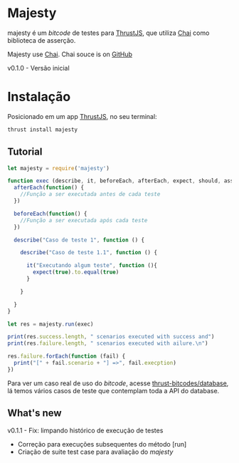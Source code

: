 Majesty
===============

majesty é um *bitcode* de testes para [ThrustJS](https://github.com/thrustjs/thrust), que utiliza [Chai](http://chaijs.com/) como biblioteca de asserção.

Majesty use [Chai](http://chaijs.com/).
Chai souce is on [GitHub](https://github.com/chaijs/chai)

v0.1.0 - Versão inicial
# Instalação

Posicionado em um app [ThrustJS](https://github.com/thrustjs/thrust), no seu terminal:

```bash
thrust install majesty
```

## Tutorial

```javascript
let majesty = require('majesty')

function exec (describe, it, beforeEach, afterEach, expect, should, assert) {
  afterEach(function() {
    //Função a ser executada antes de cada teste
  })

  beforeEach(function() {
    //Função a ser executada após cada teste
  })

  describe("Caso de teste 1", function () {

    describe("Caso de teste 1.1", function () {

      it("Executando algum teste", function (){
        expect(true).to.equal(true)
      }

    }

  }
}

let res = majesty.run(exec)

print(res.success.length, " scenarios executed with success and")
print(res.failure.length, " scenarios executed with ailure.\n")

res.failure.forEach(function (fail) {
  print("[" + fail.scenario + "] =>", fail.execption)
})
```

Para ver um caso real de uso do *bitcode*, acesse [thrust-bitcodes/database](https://github.com/thrust-bitcodes/database), lá temos vários casos de teste que contemplam toda a API do database.


## What's new

v0.1.1 - Fix: limpando histórico de execução de testes
* Correção para execuções subsequentes do método [run]
* Criação de suite test case para avaliação do _majesty_